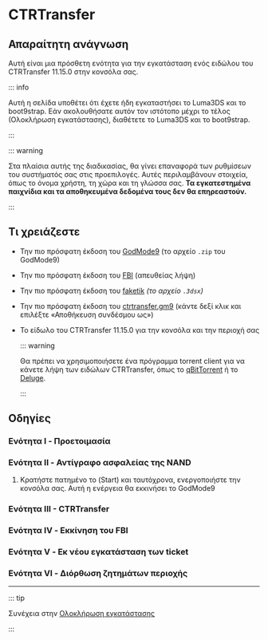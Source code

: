 # CTRTransfer

## Απαραίτητη ανάγνωση

Αυτή είναι μια πρόσθετη ενότητα για την εγκατάσταση ενός ειδώλου του CTRTransfer 11.15.0 στην κονσόλα σας.

::: info

Αυτή η σελίδα υποθέτει ότι έχετε ήδη εγκαταστήσει το Luma3DS και το boot9strap. Εάν ακολουθήσατε αυτόν τον ιστότοπο μέχρι το τέλος (Ολοκλήρωση εγκατάστασης), διαθέτετε το Luma3DS και το boot9strap.

:::

::: warning

Στα πλαίσια αυτής της διαδικασίας, θα γίνει επαναφορά των ρυθμίσεων του συστήματός σας στις προεπιλογές. Αυτές περιλαμβάνουν στοιχεία, όπως το όνομα χρήστη, τη χώρα και τη γλώσσα σας. **Τα εγκατεστημένα παιχνίδια και τα αποθηκευμένα δεδομένα τους δεν θα επηρεαστούν.**

:::

## Τι χρειάζεστε

- Την πιο πρόσφατη έκδοση του [GodMode9](https://github.com/d0k3/GodMode9/releases/latest) (το αρχείο `.zip` του GodMode9)
- Την πιο πρόσφατη έκδοση του [FBI](https://github.com/nh-server/FBI-NH/releases/download/2.6.1/FBI.3dsx) (απευθείας λήψη)
- Την πιο πρόσφατη έκδοση του [faketik](https://github.com/ihaveamac/faketik/releases/latest) _(το αρχείο `.3dsx`)_
- Την πιο πρόσφατη έκδοση του [ctrtransfer.gm9](https://raw.githubusercontent.com/nh-server/scripts/refs/heads/main/3DS/ctrtransfer.gm9) (κάντε δεξί κλικ και επιλέξτε «Αποθήκευση συνδέσμου ως»)
- Το είδωλο του CTRTransfer 11.15.0 για την κονσόλα και την περιοχή σας

    ::: warning

    Θα πρέπει να χρησιμοποιήσετε ένα πρόγραμμα torrent client για να κάνετε λήψη των ειδώλων CTRTransfer, όπως το [qBitTorrent](https://www.qbittorrent.org/download) ή το [Deluge](https://deluge-torrent.org/download/).

    :::

<!--@include: ./_include/ctrtransfer-images.md -->

## Οδηγίες

### Ενότητα I - Προετοιμασία

<!--@include: ./_include/ctrtransfer-prep.md -->

### Ενότητα II - Αντίγραφο ασφαλείας της NAND

1. Κρατήστε πατημένο το (Start) και ταυτόχρονα, ενεργοποιήστε την κονσόλα σας. Αυτή η ενέργεια θα εκκινήσει το GodMode9

<!--@include: ./_include/nand-backup.md -->

### Ενότητα III - CTRTransfer

<!--@include: ./_include/ctrtransfer-main.md -->

### Ενότητα IV - Εκκίνηση του FBI

<!--@include: ./_include/launch-hbl-dlp.md -->

### Ενότητα V - Εκ νέου εγκατάσταση των ticket

<!--@include: ./_include/ctrtransfer-ticket-copy.md -->

### Ενότητα VI - Διόρθωση ζητημάτων περιοχής

<!--@include: ./_include/ctrnand-datayeet.md -->

___

::: tip

Συνέχεια στην [Ολοκλήρωση εγκατάστασης](finalizing-setup)

:::
